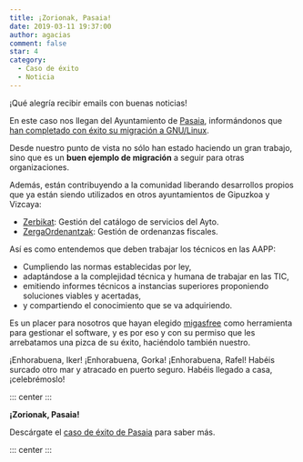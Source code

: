 ```yaml
---
title: ¡Zorionak, Pasaia!
date: 2019-03-11 19:37:00
author: agacias
comment: false
star: 4
category:
  - Caso de éxito
  - Noticia
---
```


¡Qué alegría recibir emails con buenas noticias!

En este caso nos llegan del Ayuntamiento de [Pasaia](http://pasaia.eus/), informándonos que [han completado con éxito su migración a GNU/Linux](/files/Pasaia_caso_de_exito.pdf).

<!-- more -->

Desde nuestro punto de vista no sólo han estado haciendo un gran trabajo, sino que es un **buen ejemplo de migración** a seguir para otras organizaciones.

Además, están contribuyendo a la comunidad liberando desarrollos propios que ya están siendo utilizados en otros ayuntamientos de Gipuzkoa y Vizcaya:

- [Zerbikat](https://github.com/PasaiakoUdala/zerbikat): Gestión del catálogo de servicios del Ayto.
- [ZergaOrdenantzak](https://github.com/PasaiakoUdala/ZergaOrdenantzak): Gestión de ordenanzas fiscales.

Así es como entendemos que deben trabajar los técnicos en las AAPP:

- Cumpliendo las normas establecidas por ley,
- adaptándose a la complejidad técnica y humana de trabajar en las TIC,
- emitiendo informes técnicos a instancias superiores proponiendo soluciones viables y acertadas,
- y compartiendo el conocimiento que se va adquiriendo.

Es un placer para nosotros que hayan elegido [migasfree](https://github.com/migasfree/) como herramienta para gestionar el software, y es por eso y con su permiso que les arrebatamos una pizca de su éxito, haciéndolo también nuestro.

¡Enhorabuena, Iker! ¡Enhorabuena, Gorka! ¡Enhorabuena, Rafel! Habéis surcado otro mar y atracado en puerto seguro. Habéis llegado a casa, ¡celebrémoslo!

::: center
<VidStack src="youtube/zpgP-Y5b3_o" poster="https://i.ytimg.com/vi_webp/zpgP-Y5b3_o/sddefault.webp" />
:::

**¡Zorionak, Pasaia!**

Descárgate el [caso de éxito de Pasaia](/files/Pasaia_caso_de_exito.pdf) para saber más.

::: center
<PDF url="/files/Pasaia_caso_de_exito.pdf" />
:::
